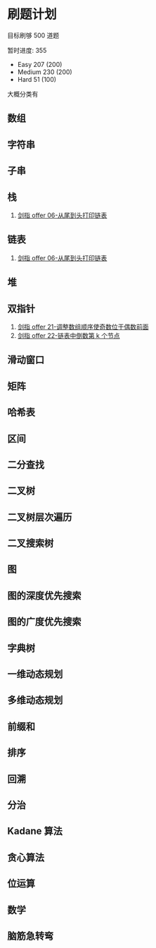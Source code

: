 # 刷题计划

目标刷够 500 道题

暂时进度: 355

- Easy 207 (200)
- Medium 230 (200)
- Hard 51 (100)

大概分类有

## 数组

## 字符串

## 子串

## 栈

1. [剑指 offer 06-从尾到头打印链表](https://github.com/kaisa911/LeetCode/blob/master/Thinkings/剑指Offer/06-从尾到头打印链表~Easy.md)

## 链表

1. [剑指 offer 06-从尾到头打印链表](https://github.com/kaisa911/LeetCode/blob/master/Thinkings/剑指Offer/06-从尾到头打印链表~Easy.md)

## 堆

## 双指针

1. [剑指 offer 21-调整数组顺序使奇数位于偶数前面](https://github.com/kaisa911/LeetCode/blob/master/Thinkings/剑指Offer/22-链表中倒数第k个节点~Easy.md)
2. [剑指 offer 22-链表中倒数第 k 个节点](https://github.com/kaisa911/LeetCode/blob/master/Thinkings/剑指Offer/21-调整数组顺序使奇数位于偶数前面~Easy.md)

## 滑动窗口

## 矩阵

## 哈希表

## 区间

## 二分查找

## 二叉树

## 二叉树层次遍历

## 二叉搜索树

## 图

## 图的深度优先搜索

## 图的广度优先搜索

## 字典树

## 一维动态规划

## 多维动态规划

## 前缀和

## 排序

## 回溯

## 分治

## Kadane 算法

## 贪心算法

## 位运算

## 数学

## 脑筋急转弯

